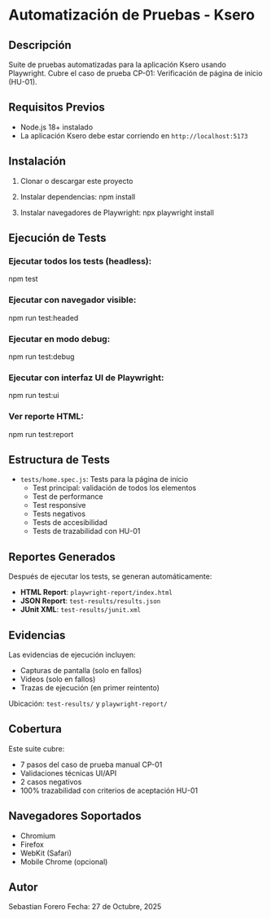 # Automatización de Pruebas - Ksero

## Descripción
Suite de pruebas automatizadas para la aplicación Ksero usando Playwright.
Cubre el caso de prueba CP-01: Verificación de página de inicio (HU-01).

## Requisitos Previos
- Node.js 18+ instalado
- La aplicación Ksero debe estar corriendo en `http://localhost:5173`

## Instalación

1. Clonar o descargar este proyecto
2. Instalar dependencias:
npm install


3. Instalar navegadores de Playwright:
npx playwright install


## Ejecución de Tests

### Ejecutar todos los tests (headless):
npm test


### Ejecutar con navegador visible:
npm run test:headed


### Ejecutar en modo debug:
npm run test:debug


### Ejecutar con interfaz UI de Playwright:
npm run test:ui


### Ver reporte HTML:
npm run test:report


## Estructura de Tests

- `tests/home.spec.js`: Tests para la página de inicio
  - Test principal: validación de todos los elementos
  - Test de performance
  - Test responsive
  - Tests negativos
  - Tests de accesibilidad
  - Tests de trazabilidad con HU-01

## Reportes Generados

Después de ejecutar los tests, se generan automáticamente:

- **HTML Report**: `playwright-report/index.html`
- **JSON Report**: `test-results/results.json`
- **JUnit XML**: `test-results/junit.xml`

## Evidencias

Las evidencias de ejecución incluyen:
- Capturas de pantalla (solo en fallos)
- Videos (solo en fallos)
- Trazas de ejecución (en primer reintento)

Ubicación: `test-results/` y `playwright-report/`

## Cobertura

Este suite cubre:
- 7 pasos del caso de prueba manual CP-01
- Validaciones técnicas UI/API
- 2 casos negativos
- 100% trazabilidad con criterios de aceptación HU-01

## Navegadores Soportados

- Chromium
- Firefox
- WebKit (Safari)
- Mobile Chrome (opcional)

## Autor
Sebastian Forero
Fecha: 27 de Octubre, 2025
